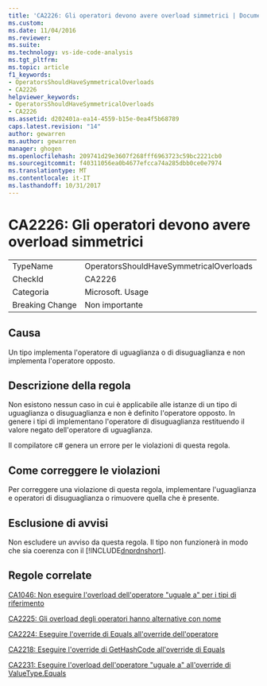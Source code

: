 ```yaml
---
title: 'CA2226: Gli operatori devono avere overload simmetrici | Documenti Microsoft'
ms.custom: 
ms.date: 11/04/2016
ms.reviewer: 
ms.suite: 
ms.technology: vs-ide-code-analysis
ms.tgt_pltfrm: 
ms.topic: article
f1_keywords:
- OperatorsShouldHaveSymmetricalOverloads
- CA2226
helpviewer_keywords:
- OperatorsShouldHaveSymmetricalOverloads
- CA2226
ms.assetid: d202401a-ea14-4559-b15e-0ea4f5b68789
caps.latest.revision: "14"
author: gewarren
ms.author: gewarren
manager: ghogen
ms.openlocfilehash: 209741d29e3607f268fff6963723c59bc2221cb0
ms.sourcegitcommit: f40311056ea0b4677efcca74a285dbb0ce0e7974
ms.translationtype: MT
ms.contentlocale: it-IT
ms.lasthandoff: 10/31/2017
---
```

# <a name="ca2226-operators-should-have-symmetrical-overloads"></a>CA2226: Gli operatori devono avere overload simmetrici
|||  
|-|-|  
|TypeName|OperatorsShouldHaveSymmetricalOverloads|  
|CheckId|CA2226|  
|Categoria|Microsoft. Usage|  
|Breaking Change|Non importante|  
  
## <a name="cause"></a>Causa  
 Un tipo implementa l'operatore di uguaglianza o di disuguaglianza e non implementa l'operatore opposto.  
  
## <a name="rule-description"></a>Descrizione della regola  
 Non esistono nessun caso in cui è applicabile alle istanze di un tipo di uguaglianza o disuguaglianza e non è definito l'operatore opposto. In genere i tipi di implementano l'operatore di disuguaglianza restituendo il valore negato dell'operatore di uguaglianza.  
  
 Il compilatore c# genera un errore per le violazioni di questa regola.  
  
## <a name="how-to-fix-violations"></a>Come correggere le violazioni  
 Per correggere una violazione di questa regola, implementare l'uguaglianza e operatori di disuguaglianza o rimuovere quella che è presente.  
  
## <a name="when-to-suppress-warnings"></a>Esclusione di avvisi  
 Non escludere un avviso da questa regola. Il tipo non funzionerà in modo che sia coerenza con il [!INCLUDE[dnprdnshort](../code-quality/includes/dnprdnshort_md.md)].  
  
## <a name="related-rules"></a>Regole correlate  
 [CA1046: Non eseguire l'overload dell'operatore "uguale a" per i tipi di riferimento](../code-quality/ca1046-do-not-overload-operator-equals-on-reference-types.md)  
  
 [CA2225: Gli overload degli operatori hanno alternative con nome](../code-quality/ca2225-operator-overloads-have-named-alternates.md)  
  
 [CA2224: Eseguire l'override di Equals all'override dell'operatore](../code-quality/ca2224-override-equals-on-overloading-operator-equals.md)  
  
 [CA2218: Eseguire l'override di GetHashCode all'override di Equals](../code-quality/ca2218-override-gethashcode-on-overriding-equals.md)  
  
 [CA2231: Eseguire l'overload dell'operatore "uguale a" all'override di ValueType.Equals](../code-quality/ca2231-overload-operator-equals-on-overriding-valuetype-equals.md)